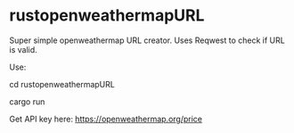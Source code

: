 # rustopenweathermapURL
Super simple openweathermap URL creator. Uses Reqwest to check if URL is valid.


Use:


cd rustopenweathermapURL


cargo run

Get API key here:
https://openweathermap.org/price
